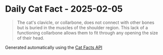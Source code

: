 # Daily Cat Fact - 2025-02-05

> The cat's clavicle, or collarbone, does not connect with other bones but is buried in the muscles of the shoulder region. This lack of a functioning collarbone allows them to fit through any opening the size of their head.

Generated automatically using the [Cat Facts API](https://catfact.ninja)

